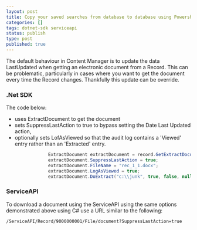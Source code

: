 ```yaml
---
layout: post
title: Copy your saved searches from database to database using Powershell
categories: []
tags: dotnet-sdk serviceapi
status: publish
type: post
published: true
---
```


The default behaviour in Content Manager is to update the data LastUpdated when getting an electronic document from a Record.  This can be problematic, particularly in cases where you want to get the document every time the Record changes.  Thankfully this update can be override.

### .Net SDK

The code below:

- uses ExtractDocument to get the document
- sets SuppressLastAction to true to bypass setting the Date Last Updated action,
- optionally sets LofAsViewed so that the audit log contains a 'Viewed' entry rather than an 'Extracted' entry.

```CS
				ExtractDocument extractDocument = record.GetExtractDocument();
				extractDocument.SuppressLastAction = true;
				extractDocument.FileName = "rec_1_1.docx";
				extractDocument.LogAsViewed = true;
				extractDocument.DoExtract("c:\\junk", true, false, null);
```

### ServiceAPI

To download a document using the ServiceAPI using the same options demonstrated above using C# use a URL similar to the following:

```
/ServiceAPI/Record/9000000001/File/document?SuppressLastAction=true
```
